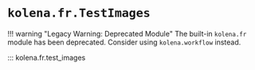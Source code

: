 # `kolena.fr.TestImages`

!!! warning "Legacy Warning: Deprecated Module"
    The built-in `kolena.fr` module has been deprecated. Consider using `kolena.workflow` instead.

::: kolena.fr.test_images
